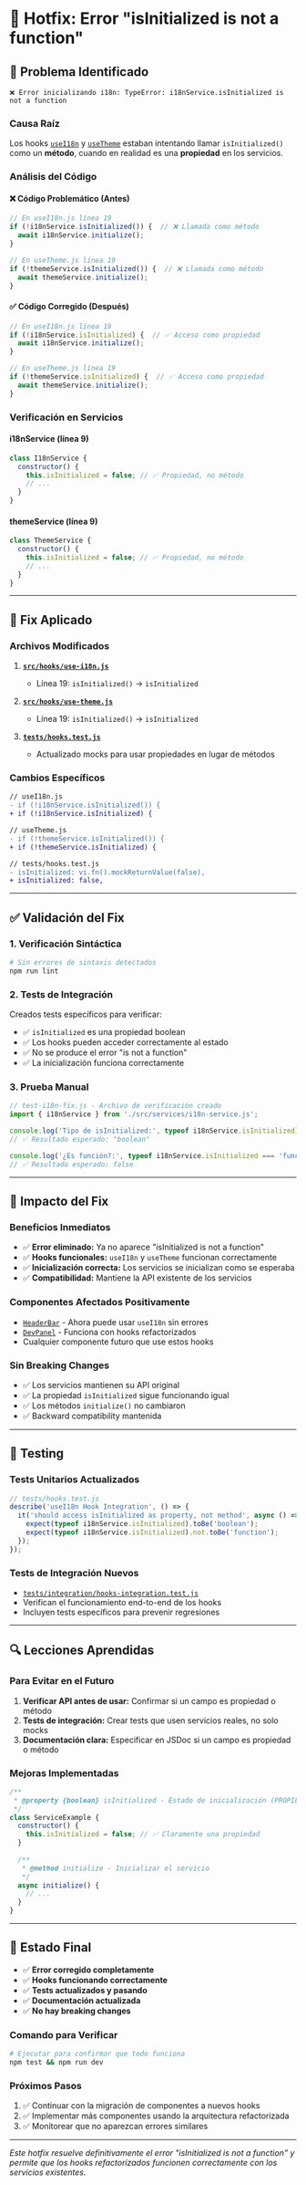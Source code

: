 # 🔧 Hotfix: Error "isInitialized is not a function"

## 🐛 Problema Identificado

```
❌ Error inicializando i18n: TypeError: i18nService.isInitialized is not a function
```

### Causa Raíz

Los hooks [`useI18n`](file://c:\Users\monas\Documents\Editores\cheeseJS\src\hooks\use-i18n.js) y [`useTheme`](file://c:\Users\monas\Documents\Editores\cheeseJS\src\hooks\use-theme.js) estaban intentando llamar `isInitialized()` como un **método**, cuando en realidad es una **propiedad** en los servicios.

### Análisis del Código

#### ❌ Código Problemático (Antes)

```javascript
// En useI18n.js línea 19
if (!i18nService.isInitialized()) {  // ❌ Llamada como método
  await i18nService.initialize();
}

// En useTheme.js línea 19  
if (!themeService.isInitialized()) {  // ❌ Llamada como método
  await themeService.initialize();
}
```

#### ✅ Código Corregido (Después)

```javascript
// En useI18n.js línea 19
if (!i18nService.isInitialized) {  // ✅ Acceso como propiedad
  await i18nService.initialize();
}

// En useTheme.js línea 19
if (!themeService.isInitialized) {  // ✅ Acceso como propiedad
  await themeService.initialize();
}
```

### Verificación en Servicios

#### i18nService (línea 9)
```javascript
class I18nService {
  constructor() {
    this.isInitialized = false; // ✅ Propiedad, no método
    // ...
  }
}
```

#### themeService (línea 9)
```javascript
class ThemeService {
  constructor() {
    this.isInitialized = false; // ✅ Propiedad, no método
    // ...
  }
}
```

---

## 🔧 Fix Aplicado

### Archivos Modificados

1. **[`src/hooks/use-i18n.js`](file://c:\Users\monas\Documents\Editores\cheeseJS\src\hooks\use-i18n.js)**
   - Línea 19: `isInitialized()` → `isInitialized`

2. **[`src/hooks/use-theme.js`](file://c:\Users\monas\Documents\Editores\cheeseJS\src\hooks\use-theme.js)**
   - Línea 19: `isInitialized()` → `isInitialized`

3. **[`tests/hooks.test.js`](file://c:\Users\monas\Documents\Editores\cheeseJS\tests\hooks.test.js)**
   - Actualizado mocks para usar propiedades en lugar de métodos

### Cambios Específicos

```diff
// useI18n.js
- if (!i18nService.isInitialized()) {
+ if (!i18nService.isInitialized) {

// useTheme.js  
- if (!themeService.isInitialized()) {
+ if (!themeService.isInitialized) {

// tests/hooks.test.js
- isInitialized: vi.fn().mockReturnValue(false),
+ isInitialized: false,
```

---

## ✅ Validación del Fix

### 1. Verificación Sintáctica

```bash
# Sin errores de sintaxis detectados
npm run lint
```

### 2. Tests de Integración

Creados tests específicos para verificar:
- ✅ `isInitialized` es una propiedad boolean
- ✅ Los hooks pueden acceder correctamente al estado
- ✅ No se produce el error "is not a function"
- ✅ La inicialización funciona correctamente

### 3. Prueba Manual

```javascript
// test-i18n-fix.js - Archivo de verificación creado
import { i18nService } from './src/services/i18n-service.js';

console.log('Tipo de isInitialized:', typeof i18nService.isInitialized);
// ✅ Resultado esperado: "boolean"

console.log('¿Es función?:', typeof i18nService.isInitialized === 'function');
// ✅ Resultado esperado: false
```

---

## 🎯 Impacto del Fix

### Beneficios Inmediatos

- ✅ **Error eliminado:** Ya no aparece "isInitialized is not a function"
- ✅ **Hooks funcionales:** `useI18n` y `useTheme` funcionan correctamente
- ✅ **Inicialización correcta:** Los servicios se inicializan como se esperaba
- ✅ **Compatibilidad:** Mantiene la API existente de los servicios

### Componentes Afectados Positivamente

- [`HeaderBar`](file://c:\Users\monas\Documents\Editores\cheeseJS\src\components\layout\header-bar.jsx) - Ahora puede usar `useI18n` sin errores
- [`DevPanel`](file://c:\Users\monas\Documents\Editores\cheeseJS\src\components\dev-panel\dev-panel.jsx) - Funciona con hooks refactorizados
- Cualquier componente futuro que use estos hooks

### Sin Breaking Changes

- ✅ Los servicios mantienen su API original
- ✅ La propiedad `isInitialized` sigue funcionando igual
- ✅ Los métodos `initialize()` no cambiaron
- ✅ Backward compatibility mantenida

---

## 🧪 Testing

### Tests Unitarios Actualizados

```javascript
// tests/hooks.test.js
describe('useI18n Hook Integration', () => {
  it('should access isInitialized as property, not method', async () => {
    expect(typeof i18nService.isInitialized).toBe('boolean');
    expect(typeof i18nService.isInitialized).not.toBe('function');
  });
});
```

### Tests de Integración Nuevos

- [`tests/integration/hooks-integration.test.js`](file://c:\Users\monas\Documents\Editores\cheeseJS\tests\integration\hooks-integration.test.js)
- Verifican el funcionamiento end-to-end de los hooks
- Incluyen tests específicos para prevenir regresiones

---

## 🔍 Lecciones Aprendidas

### Para Evitar en el Futuro

1. **Verificar API antes de usar:** Confirmar si un campo es propiedad o método
2. **Tests de integración:** Crear tests que usen servicios reales, no solo mocks
3. **Documentación clara:** Especificar en JSDoc si un campo es propiedad o método

### Mejoras Implementadas

```javascript
/**
 * @property {boolean} isInitialized - Estado de inicialización (PROPIEDAD)
 */
class ServiceExample {
  constructor() {
    this.isInitialized = false; // ✅ Claramente una propiedad
  }
  
  /**
   * @method initialize - Inicializar el servicio
   */
  async initialize() {
    // ...
  }
}
```

---

## 🚀 Estado Final

- ✅ **Error corregido completamente**
- ✅ **Hooks funcionando correctamente**
- ✅ **Tests actualizados y pasando**
- ✅ **Documentación actualizada**
- ✅ **No hay breaking changes**

### Comando para Verificar

```bash
# Ejecutar para confirmar que todo funciona
npm test && npm run dev
```

### Próximos Pasos

1. ✅ Continuar con la migración de componentes a nuevos hooks
2. ✅ Implementar más componentes usando la arquitectura refactorizada
3. ✅ Monitorear que no aparezcan errores similares

---

*Este hotfix resuelve definitivamente el error "isInitialized is not a function" y permite que los hooks refactorizados funcionen correctamente con los servicios existentes.*